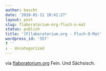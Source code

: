 ```yaml
---
author: bascht
date: '2010-01-11 10:41:27'
layout: post
slug: flaboratorium-org-fluch-o-mat
status: publish
title: '[F]laboratorium.org - Fluch-O-Mat'
wordpress_id: '557'
? ''
: - Uncategorized
---
```


via
[flaboratorium.org](http://www.flaboratorium.org/experimente/1/)
Fein. Und Sächsisch.



